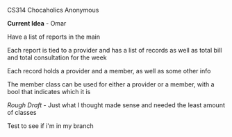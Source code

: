 CS314
Chocaholics Anonymous

**Current Idea** - Omar

Have a list of reports in the main

Each report is tied to a provider and has a list of records as well as total bill and total consultation for the week

Each record holds a provider and a member, as well as some other info

The member class can be used for either a provider or a member, with a bool that indicates which it is

*Rough Draft* - Just what I thought made sense and needed the least amount of classes

Test to see if i'm in my branch